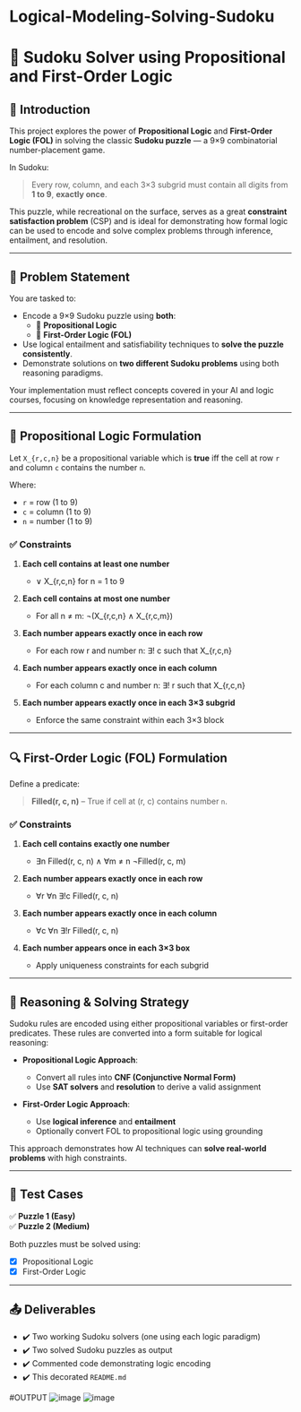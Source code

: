 ﻿# Logical-Modeling-Solving-Sudoku
 
# 🧠 Sudoku Solver using Propositional and First-Order Logic

## 📌 Introduction

This project explores the power of **Propositional Logic** and **First-Order Logic (FOL)** in solving the classic **Sudoku puzzle** — a 9×9 combinatorial number-placement game.

In Sudoku:
> Every row, column, and each 3×3 subgrid must contain all digits from **1 to 9**, **exactly once**.

This puzzle, while recreational on the surface, serves as a great **constraint satisfaction problem** (CSP) and is ideal for demonstrating how formal logic can be used to encode and solve complex problems through inference, entailment, and resolution.

---

## 🎯 Problem Statement

You are tasked to:

- Encode a 9×9 Sudoku puzzle using **both**:
  - 🧩 **Propositional Logic**
  - 🧩 **First-Order Logic (FOL)**
- Use logical entailment and satisfiability techniques to **solve the puzzle consistently**.
- Demonstrate solutions on **two different Sudoku problems** using both reasoning paradigms.

Your implementation must reflect concepts covered in your AI and logic courses, focusing on knowledge representation and reasoning.

---

## 🔢 Propositional Logic Formulation

Let `X_{r,c,n}` be a propositional variable which is **true** iff the cell at row `r` and column `c` contains the number `n`.

Where:

- `r` = row (1 to 9)  
- `c` = column (1 to 9)  
- `n` = number (1 to 9)

### ✅ Constraints

1. **Each cell contains at least one number**  
   - ∨ X_{r,c,n} for n = 1 to 9

2. **Each cell contains at most one number**  
   - For all n ≠ m: ¬(X_{r,c,n} ∧ X_{r,c,m})

3. **Each number appears exactly once in each row**  
   - For each row r and number n: ∃! c such that X_{r,c,n}

4. **Each number appears exactly once in each column**  
   - For each column c and number n: ∃! r such that X_{r,c,n}

5. **Each number appears exactly once in each 3×3 subgrid**  
   - Enforce the same constraint within each 3×3 block

---

## 🔍 First-Order Logic (FOL) Formulation

Define a predicate:  
> **Filled(r, c, n)** – True if cell at (r, c) contains number `n`.

### ✅ Constraints

1. **Each cell contains exactly one number**  
   - ∃n Filled(r, c, n) ∧ ∀m ≠ n ¬Filled(r, c, m)

2. **Each number appears exactly once in each row**  
   - ∀r ∀n ∃!c Filled(r, c, n)

3. **Each number appears exactly once in each column**  
   - ∀c ∀n ∃!r Filled(r, c, n)

4. **Each number appears once in each 3×3 box**  
   - Apply uniqueness constraints for each subgrid

---

## 🧠 Reasoning & Solving Strategy

Sudoku rules are encoded using either propositional variables or first-order predicates. These rules are converted into a form suitable for logical reasoning:

- **Propositional Logic Approach**:
  - Convert all rules into **CNF (Conjunctive Normal Form)**
  - Use **SAT solvers** and **resolution** to derive a valid assignment

- **First-Order Logic Approach**:
  - Use **logical inference** and **entailment**
  - Optionally convert FOL to propositional logic using grounding

This approach demonstrates how AI techniques can **solve real-world problems** with high constraints.

---


## 🧪 Test Cases

✅ **Puzzle 1 (Easy)**  
✅ **Puzzle 2 (Medium)**  

Both puzzles must be solved using:
- [x] Propositional Logic
- [x] First-Order Logic

---

## 📤 Deliverables

- ✔️ Two working Sudoku solvers (one using each logic paradigm)
- ✔️ Two solved Sudoku puzzles as output
- ✔️ Commented code demonstrating logic encoding
- ✔️ This decorated `README.md`



 #OUTPUT
 ![image](https://github.com/user-attachments/assets/d82f2e90-cd5f-42f4-b9e0-db37bd551c77)
 ![image](https://github.com/user-attachments/assets/0da723ba-9904-404b-a3cd-55b94e0b57ab)



